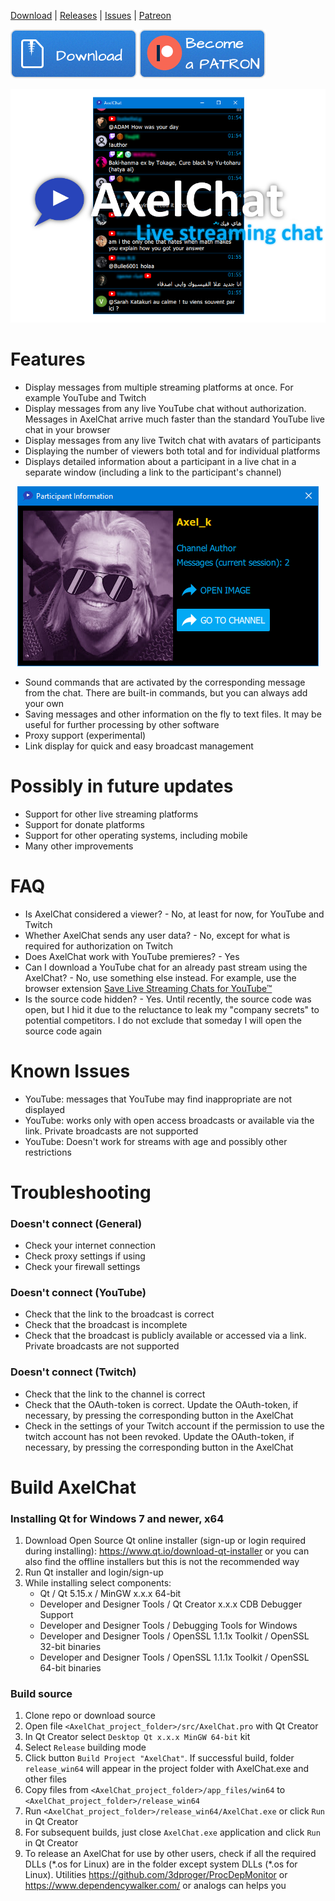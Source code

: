 [Download](https://github.com/3dproger/axelchat/releases/latest/) |
[Releases](https://github.com/3dproger/AxelChat/releases) |
[Issues](https://github.com/3dproger/AxelChat/issues) |
[Patreon](https://patreon.com/axel_k)

[<img src="images/button-download.png">](https://github.com/3dproger/AxelChat/releases)
[![Patreon](https://raw.githubusercontent.com/3dproger/AxelChat/main/images/button-patron.png)](https://patreon.com/axel_k)

<p align="center">
  <img src="images/github-social5b.png">
</p>

# Features
- Display messages from multiple streaming platforms at once. For example YouTube and Twitch
- Display messages from any live YouTube chat without authorization. Messages in AxelChat arrive much faster than the standard YouTube live chat in your browser
- Display messages from any live Twitch chat with avatars of participants
- Displaying the number of viewers both total and for individual platforms
- Displays detailed information about a participant in a live chat in a separate window (including a link to the participant's channel)
<p align="center">
  <img src="images/9.png">
</p>

- Sound commands that are activated by the corresponding message from the chat. There are built-in commands, but you can always add your own
- Saving messages and other information on the fly to text files. It may be useful for further processing by other software
- Proxy support (experimental)
- Link display for quick and easy broadcast management

# Possibly in future updates
- Support for other live streaming platforms
- Support for donate platforms
- Support for other operating systems, including mobile
- Many other improvements
# FAQ
- Is AxelChat considered a viewer? - No, at least for now, for YouTube and Twitch
- Whether AxelChat sends any user data? - No, except for what is required for authorization on Twitch
- Does AxelChat work with YouTube premieres? - Yes
- Can I download a YouTube chat for an already past stream using the AxelChat? - No, use something else instead. For example, use the browser extension [Save Live Streaming Chats for YouTube™](https://chrome.google.com/webstore/detail/save-live-streaming-chats/bcclhcedlelimlnmcpfeiabljbpahnef)
- Is the source code hidden? - Yes. Until recently, the source code was open, but I hid it due to the reluctance to leak my "company secrets" to potential competitors. I do not exclude that someday I will open the source code again
# Known Issues
- YouTube: messages that YouTube may find inappropriate are not displayed
- YouTube: works only with open access broadcasts or available via the link. Private broadcasts are not supported
- YouTube: Doesn't work for streams with age and possibly other restrictions
# Troubleshooting
### Doesn't connect (General)
- Check your internet connection
- Check proxy settings if using
- Check your firewall settings
### Doesn't connect (YouTube)
- Check that the link to the broadcast is correct
- Check that the broadcast is incomplete
- Check that the broadcast is publicly available or accessed via a link. Private broadcasts are not supported
### Doesn't connect (Twitch)
- Check that the link to the channel is correct
- Check that the OAuth-token is correct. Update the OAuth-token, if necessary, by pressing the corresponding button in the AxelChat
- Check in the settings of your Twitch account if the permission to use the twitch account has not been revoked. Update the OAuth-token, if necessary, by pressing the corresponding button in the AxelChat

# Build AxelChat
### Installing Qt for Windows 7 and newer, x64
1. Download Open Source Qt online installer (sign-up or login required during installing): https://www.qt.io/download-qt-installer or you can also find the offline installers but this is not the recommended way
2. Run Qt installer and login/sign-up
3. While installing select components:
    * Qt / Qt 5.15.x / MinGW x.x.x 64-bit
    * Developer and Designer Tools / Qt Creator x.x.x CDB Debugger Support
    * Developer and Designer Tools / Debugging Tools for Windows
    * Developer and Designer Tools / OpenSSL 1.1.1x Toolkit / OpenSSL 32-bit binaries
    * Developer and Designer Tools / OpenSSL 1.1.1x Toolkit / OpenSSL 64-bit binaries
### Build source
1. Clone repo or download source
2. Open file ```<AxelChat_project_folder>/src/AxelChat.pro``` with Qt Creator
3. In Qt Creator select ```Desktop Qt x.x.x MinGW 64-bit``` kit
4. Select ```Release``` building mode
5. Click button ```Build Project "AxelChat"```. If successful build, folder ```release_win64``` will appear in the project folder with AxelChat.exe and other files
6. Copy files from ```<AxelChat_project_folder>/app_files/win64``` to ```<AxelChat_project_folder>/release_win64```
7. Run ```<AxelChat_project_folder>/release_win64/AxelChat.exe``` or click ```Run``` in Qt Creator
8. For subsequent builds, just close ```AxelChat.exe``` application and click ```Run``` in Qt Creator
9. To release an AxelChat for use by other users, check if all the required DLLs (\*.os for Linux) are in the folder except system DLLs (\*.os for Linux). Utilities https://github.com/3dproger/ProcDepMonitor or https://www.dependencywalker.com/ or analogs can helps you
